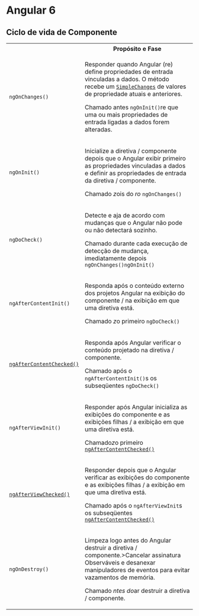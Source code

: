# Angular 6

## Ciclo de vida de Componente

<table width="100%">
  <colgroup><col width="20%">
  <col width="80%">
  </colgroup><tbody><tr>
    <th></th>
    <th>Propósito e Fase</th>
  </tr>
  <tr>
    <td>
      <code>ngOnChanges()</code>
    </td>
    <td>
<p>Responder quando Angular (re) define propriedades de entrada vinculadas a dados. O método recebe um <code><a href="api/core/SimpleChanges">SimpleChanges</a></code> de valores de propriedade atuais e anteriores.</p>
<p>Chamado antes <code>ngOnInit()</code>re que uma ou mais propriedades de entrada ligadas a dados forem alteradas.</p>
    </td>
  </tr>
  <tr>
    <td>
      <code>ngOnInit()</code>
    </td>
    <td>
<p>Inicialize a diretiva / componente depois que o Angular exibir primeiro as propriedades vinculadas a dados e definir as propriedades de entrada da diretiva / componente.</p>
<p>Chamado <em>z</em>ois do <em>ro</em> <code>ngOnChanges()</code></p>
    </td>
  </tr>
  <tr>
    <td>
      <code>ngDoCheck()</code>
    </td>
    <td>
<p>Detecte e aja de acordo com mudanças que o Angular não pode ou não detectará sozinho.</p>
<p>Chamado durante cada execução de detecção de mudança, imediatamente depois <code>ngOnChanges()</code><code>ngOnInit()</code></p>
    </td>
  </tr>
  <tr>
    <td>
      <code>ngAfterContentInit()</code>
    </td>
    <td>
<p>Responda após o conteúdo externo dos projetos Angular na exibição do componente / na exibição em que uma diretiva está.</p>
<p>Chamado <em>z</em>o primeiro <code>ngDoCheck()</code></p>
    </td>
  </tr>
  <tr>
    <td>
      <code><a href="api/core/AfterContentChecked#ngAfterContentChecked">ngAfterContentChecked()</a></code>
    </td>
    <td>
<p>Responda após Angular verificar o conteúdo projetado na diretiva / componente.</p>
<p>Chamado após o <code>ngAfterContentInit()</code>s os subseqüentes <code>ngDoCheck()</code></p>
    </td>
  </tr>
  <tr>
    <td>
      <code>ngAfterViewInit()</code>
    </td>
    <td>
<p>Responder após Angular inicializa as exibições do componente e as exibições filhas / a exibição em que uma diretiva está.</p>
<p>Chamado<em>z</em>o primeiro <code><a href="api/core/AfterContentChecked#ngAfterContentChecked">ngAfterContentChecked()</a></code></p>
    </td>
  </tr>
  <tr>
    <td>
      <code><a href="api/core/AfterViewChecked#ngAfterViewChecked">ngAfterViewChecked()</a></code>
    </td>
    <td>
<p>Responder depois que o Angular verificar as exibições do componente e as exibições filhas / a exibição em que uma diretiva está.</p>
<p>Chamado após o <code>ngAfterViewInit</code>s os subseqüentes <code><a href="api/core/AfterContentChecked#ngAfterContentChecked">ngAfterContentChecked()</a></code></p>
    </td>
  </tr>
  <tr>
    <td>
      <code>ngOnDestroy()</code>
    </td>
    <td>
<p>Limpeza logo antes do Angular destruir a diretiva / componente.>Cancelar assinatura Observáveis &#8203;&#8203;e desanexar manipuladores de eventos para evitar vazamentos de memória.</p>
<p>Chamado <em>ntes do</em>ar destruir a diretiva / componente.</p>
    </td>
  </tr>
</tbody></table>